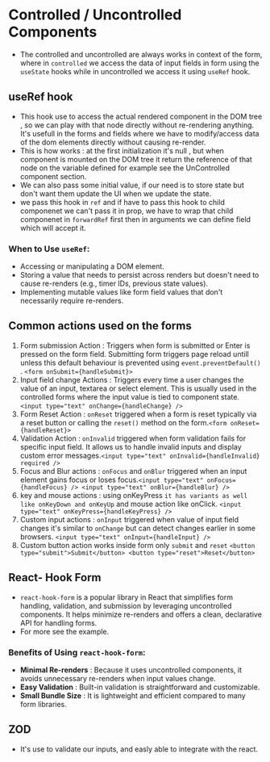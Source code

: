 # Controlled / Uncontrolled Components

- The controlled and uncontrolled are always works in context of the form, where in `controlled` we access the data of input fields in form using the `useState` hooks while in uncontrolled we access it using `useRef` hook.

## useRef hook

- This hook use to access the actual rendered component in the DOM tree , so we can play with that node directly without re-rendering anything. It's usefull in the forms and fields where we have to modify/access data of the dom elements directly without causing re-render.
- This is how works : at the first initialization it's null , but when component is mounted on the DOM tree it return the reference of that node on the variable defined for example see the UnControlled component section.
- We can also pass some initial value, if our need is to store state but don't want them update the UI when we update the state.
- we pass this hook in `ref` and if have to pass this hook to child componenet we can't pass it in prop, we have to wrap that child componenet in `forwardRef` first then in arguments we can define field which will accept it.


### When to Use `useRef`:

* Accessing or manipulating a DOM element.
* Storing a value that needs to persist across renders but doesn't need to cause re-renders (e.g., timer IDs, previous state values).
* Implementing mutable values like form field values that don't necessarily require re-renders.


## Common actions used on the forms

1. Form submission Action :  Triggers when form is submitted or Enter is pressed on the form field. Submitting form triggers page reload untill unless this default behaviour is prevented using `event.preventDefault()` . `<form onSubmit={handleSubmit}>`
2. Input field change Actions : Triggers every time a user changes the value of an input, textarea or select element. This is usually used in the controlled forms where the input value is tied to component state. `<input type="text" onChange={handleChange} />`
3. Form Reset Action :  `onReset` triggered when a form is reset typically via a reset button or calling the `reset()` method on the form.`<form onReset={handleReset}>`
4. Validation Action : `onInvalid` triggered when form validation fails for specific input field. It allows us to handle invalid inputs and display custom error messages.`<input type="text" onInvalid={handleInvalid} required />`
5. Focus and Blur actions : `onFocus` and `onBlur` triggered when an input element gains focus or loses focus.`<input type="text" onFocus={handleFocus} /> <input type="text" onBlur={handleBlur} />`
6. key and mouse actions : using onKeyPress `it has variants as well like onKeyDown and onKeyUp` and mouse action like onClick. `<input type="text" onKeyPress={handleKeyPress} />`
7. Custom input actions : `onInput` triggered when value of input field changes it's similar to `onChange` but can detect changes earlier in some browsers. `<input type="text" onInput={handleInput} /> `
8. Custom button action works inside form only `submit` and `reset` `<button type="submit">Submit</button> <button type="reset">Reset</button> `


## React- Hook Form

- `react-hook-form` is a popular library in React that simplifies form handling, validation, and submission by leveraging uncontrolled components. It helps minimize re-renders and offers a clean, declarative API for handling forms.
- For more see the example.

### Benefits of Using `react-hook-form`:

* **Minimal Re-renders** : Because it uses uncontrolled components, it avoids unnecessary re-renders when input values change.
* **Easy Validation** : Built-in validation is straightforward and customizable.
* **Small Bundle Size** : It is lightweight and efficient compared to many form libraries.


## ZOD

- It's use to validate our inputs, and easly able to integrate with the react.
